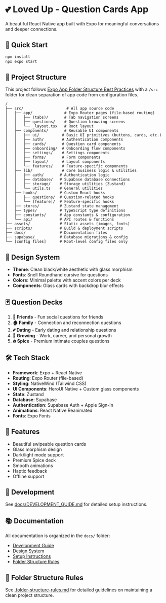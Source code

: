 # 💕 Loved Up - Question Cards App

A beautiful React Native app built with Expo for meaningful conversations and deeper connections.

## 🚀 Quick Start

```bash
npm install
npx expo start
```

## 📁 Project Structure

This project follows [Expo App Folder Structure Best Practices](https://expo.dev/blog/expo-app-folder-structure-best-practices) with a `/src` folder for clean separation of app code from configuration files.

```
/
├── src/                   # All app source code
│   ├── app/              # Expo Router pages (file-based routing)
│   │   ├── (tabs)/       # Tab navigation screens
│   │   ├── questions/    # Question browsing screens
│   │   └── _layout.tsx   # Root layout
│   ├── components/       # Reusable UI components
│   │   ├── ui/          # Basic UI primitives (buttons, cards, etc.)
│   │   ├── auth/        # Authentication components
│   │   ├── cards/       # Question card components
│   │   ├── onboarding/  # Onboarding flow components
│   │   ├── settings/    # Settings components
│   │   ├── forms/       # Form components
│   │   ├── layout/      # Layout components
│   │   └── features/    # Feature-specific components
│   ├── lib/             # Core business logic & utilities
│   │   ├── auth/       # Authentication logic
│   │   ├── database/   # Supabase database connections
│   │   ├── storage/    # Storage utilities (Zustand)
│   │   └── utils.ts    # General utilities
│   ├── hooks/          # Custom React hooks
│   │   ├── questions/  # Question-related hooks
│   │   └── [feature]/  # Feature-specific hooks
│   ├── stores/         # Zustand state management
│   ├── types/          # TypeScript type definitions
│   ├── constants/      # App constants & configuration
│   └── api/            # API routes & functions
├── assets/             # Static assets (images, fonts)
├── scripts/            # Build & deployment scripts
├── docs/               # Documentation files
├── supabase/           # Database migrations & config
└── [config files]      # Root-level config files only
```

## 🎨 Design System

- **Theme**: Clean black/white aesthetic with glass morphism
- **Fonts**: Snell Roundhand cursive for questions
- **Colors**: Minimal palette with accent colors per deck
- **Components**: Glass cards with backdrop blur effects

## 🃏 Question Decks

1. **🧡 Friends** - Fun social questions for friends
2. **🏠 Family** - Connection and reconnection questions
3. **💕 Dating** - Early dating and relationship questions
4. **🌱 Growing** - Work, career, and personal growth
5. **🔥 Spice** - Premium intimate couples questions

## 🛠️ Tech Stack

- **Framework**: Expo + React Native
- **Routing**: Expo Router (file-based)
- **Styling**: NativeWind (Tailwind CSS)
- **UI Components**: HeroUI Native + Custom glass components
- **State**: Zustand
- **Database**: Supabase
- **Authentication**: Supabase Auth + Apple Sign-In
- **Animations**: React Native Reanimated
- **Fonts**: Expo Fonts

## 📱 Features

- Beautiful swipeable question cards
- Glass morphism design
- Dark/light mode support
- Premium Spice deck
- Smooth animations
- Haptic feedback
- Offline support

## 🚀 Development

See [docs/DEVELOPMENT_GUIDE.md](docs/DEVELOPMENT_GUIDE.md) for detailed setup instructions.

## 📚 Documentation

All documentation is organized in the `docs/` folder:
- [Development Guide](docs/DEVELOPMENT_GUIDE.md)
- [Design System](docs/DESIGN_SYSTEM.md)
- [Setup Instructions](docs/SETUP.md)
- [Folder Structure Rules](.folder-structure-rules.md)

## 🎯 Folder Structure Rules

See [.folder-structure-rules.md](.folder-structure-rules.md) for detailed guidelines on maintaining a clean project structure.
